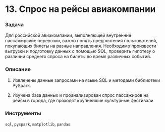 # 13.	Спрос на рейсы авиакомпании

### Задача

Для российской авиакомпании, выполняющей внутренние пассажирские перевозки, важно понять предпочтения пользователей, покупающих билеты на разные направления. Необходимо произвести выгрузки и подготовку данных с помощью SQL, проверить гипотезу о различии среднего спроса на билеты во время различных событий.

### Описание

1. Извлечены данные запросами на языке SQL и методами библиотеки PySpark.

2. Изучена база данных и проанализирован спрос пассажиров на рейсы в города, где проходят крупнейшие культурные фестивали.

### Инструменты
`sql`, `pyspark`, `matplotlib`, `pandas`
